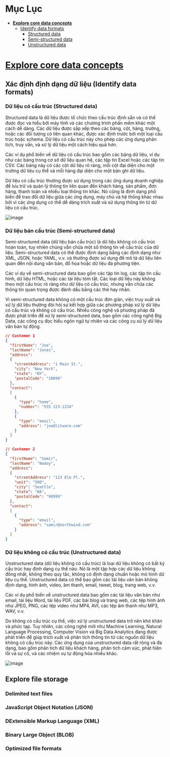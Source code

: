 # Mục Lục

* [**Explore core data concepts**](#M01)
    - [Identify data formats](#M01.1)
      + [Structured data](#M01.1.1)
      + [Semi-structured data](#M01.1.1)
      + [Unstructured data](#M01.1.3)












<a name="M01"></a>
# [Explore core data concepts](https://learn.microsoft.com/en-us/training/modules/explore-core-data-concepts/)
<a name="M01.1"></a>
## Xác định định dạng dữ liệu (Identify data formats)
<a name="M01.1.1"></a>
### Dữ liệu có cấu trúc (Structured data)

Structured data là dữ liệu được tổ chức theo cấu trúc định sẵn và có thể được đọc và hiểu bởi máy tính và các chương trình phần mềm khác một cách dễ dàng. Các dữ liệu được sắp xếp theo các bảng, cột, hàng, trường, hoặc các đối tượng có liên quan khác, được xác định trước bởi một loại cấu trúc hoặc schema. Dữ liệu có cấu trúc này cho phép các ứng dụng phân tích, truy vấn, và xử lý dữ liệu một cách hiệu quả hơn.

Các ví dụ phổ biến về dữ liệu có cấu trúc bao gồm các bảng dữ liệu, ví dụ như các bảng trong cơ sở dữ liệu quan hệ, các tập tin Excel hoặc các tập tin CSV. Các bảng này có các cột dữ liệu rõ ràng, mỗi cột đại diện cho một trường dữ liệu cụ thể và mỗi hàng đại diện cho một bản ghi dữ liệu.

Dữ liệu có cấu trúc thường được sử dụng trong các ứng dụng doanh nghiệp để lưu trữ và quản lý thông tin liên quan đến khách hàng, sản phẩm, đơn hàng, thanh toán và nhiều loại thông tin khác. Nó cũng là định dạng phổ biến để trao đổi dữ liệu giữa các ứng dụng, máy chủ và hệ thống khác nhau bởi vì các ứng dụng có thể dễ dàng trích xuất và sử dụng thông tin từ dữ liệu có cấu trúc.

![image](https://user-images.githubusercontent.com/62134515/220317287-b613b3a4-d919-4b1c-8a6d-d45ce5c16b1b.png)




<a name="M01.1.2"></a>
### Dữ liệu bán cấu trúc (Semi-structured data)

Semi-structured data (dữ liệu bán cấu trúc) là dữ liệu không có cấu trúc hoàn toàn, tuy nhiên chúng vẫn chứa một số thông tin về cấu trúc của dữ liệu. Semi-structured data có thể được định dạng bằng các định dạng như XML, JSON, hoặc YAML, v.v. và thường được sử dụng để mô tả dữ liệu liên quan đến nội dung văn bản, đồ họa hoặc dữ liệu đa phương tiện.

Các ví dụ về semi-structured data bao gồm các tập tin log, các tập tin cấu hình, dữ liệu HTML, hoặc các tài liệu tóm tắt. Các loại dữ liệu này không theo một cấu trúc rõ ràng như dữ liệu có cấu trúc, nhưng vẫn chứa các thông tin quan trọng được đánh dấu bằng các thẻ hay nhãn.

Vì semi-structured data không có một cấu trúc đơn giản, việc truy xuất và xử lý dữ liệu thường đòi hỏi sự kết hợp giữa các phương pháp xử lý dữ liệu có cấu trúc và không có cấu trúc. Nhiều công nghệ và phương pháp đã được phát triển để xử lý semi-structured data, bao gồm các công nghệ Big Data, các công cụ đọc hiểu ngôn ngữ tự nhiên và các công cụ xử lý dữ liệu văn bản tự động.

```JSON
// Customer 1
{
  "firstName": "Joe",
  "lastName": "Jones",
  "address":
  {
    "streetAddress": "1 Main St.",
    "city": "New York",
    "state": "NY",
    "postalCode": "10099"
  },
  "contact":
  [
    {
      "type": "home",
      "number": "555 123-1234"
    },
    {
      "type": "email",
      "address": "joe@litware.com"
    }
  ]
}

// Customer 2
{
  "firstName": "Samir",
  "lastName": "Nadoy",
  "address":
  {
    "streetAddress": "123 Elm Pl.",
    "unit": "500",
    "city": "Seattle",
    "state": "WA",
    "postalCode": "98999"
  },
  "contact":
  [
    {
      "type": "email",
      "address": "samir@northwind.com"
    }
  ]
}
```



<a name="M01.1.3"></a>
### Dữ liệu không có cấu trúc (Unstructured data)

Unstructured data (dữ liệu không có cấu trúc) là loại dữ liệu không có bất kỳ cấu trúc hay định dạng cụ thể nào. Nó là một tập hợp các dữ liệu không đồng nhất, không theo quy tắc, không có định dạng chuẩn hoặc mô hình dữ liệu cụ thể. Unstructured data có thể bao gồm các tài liệu văn bản không định dạng, hình ảnh, video, âm thanh, email, tweet, blog, trang web, v.v.

Các ví dụ phổ biến về unstructured data bao gồm các tài liệu văn bản như email, tài liệu Word, tài liệu PDF, các bài blog và trang web, các tệp hình ảnh như JPEG, PNG, các tệp video như MP4, AVI, các tệp âm thanh như MP3, WAV, v.v.

Do không có cấu trúc cụ thể, việc xử lý unstructured data trở nên khó khăn và phức tạp. Tuy nhiên, các công nghệ mới như Machine Learning, Natural Language Processing, Computer Vision và Big Data Analytics đang được phát triển để giúp trích xuất và phân tích thông tin từ các nguồn dữ liệu không có cấu trúc này. Các ứng dụng của unstructured data rất rộng và đa dạng, bao gồm phân tích dữ liệu khách hàng, phân tích cảm xúc, phát hiện lỗi và sự cố, và các nhiệm vụ tự động hóa nhiều khác.

![image](https://user-images.githubusercontent.com/62134515/220317374-ab1f5b16-b47b-4ef0-bc53-6580bb1cbaca.png)







## Explore file storage

### Delimited text files






### JavaScript Object Notation (JSON)




### DExtensible Markup Language (XML)







### Binary Large Object (BLOB)






### Optimized file formats
























